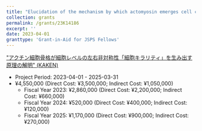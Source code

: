 ```yaml
---
title: "Elucidation of the mechanism by which actomyosin emerges cell chirality"
collection: grants
permalink: /grants/23K14186
excerpt: ''
date: 2023-04-01
granttype: 'Grant-in-Aid for JSPS Fellows'
---
```


["アクチン細胞骨格が細胞レベルの左右非対称性「細胞キラリティ」を生み出す原理の解明" (KAKEN)](https://kaken.nii.ac.jp/en/grant/KAKENHI-PROJECT-23K14186/)

- Project Period: 2023-04-01 - 2025-03-31
- ¥4,550,000 (Direct Cost: ¥3,500,000; Indirect Cost: ¥1,050,000)
    - Fiscal Year 2023: ¥2,860,000 (Direct Cost: ¥2,200,000; Indirect Cost: ¥660,000)
    - Fiscal Year 2024: ¥520,000 (Direct Cost: ¥400,000; Indirect Cost: ¥120,000)
    - Fiscal Year 2025: ¥1,170,000 (Direct Cost: ¥900,000; Indirect Cost: ¥270,000)

